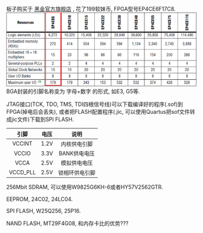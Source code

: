 板子购买于 [黑金官方旗舰店](/黑金官方旗舰店) , 花了199软妹币, FPGA型号EP4CE6F17C8.![](/assets/ep4ce6.png)BGA封装的引脚名称变为 字母+数字 的形式, 如E3, G5等.

JTAG接口\(TCK, TDO, TMS, TDI四根信号线\)可以下载编译好的程序\(.sof\)到FPGA\(掉电后会丢失\), 或者把FLASH配置程序\(.jic, 可以使用Quartus把sof文件转成jic文件\)下载到SPI FLASH.

| 引脚 | 电压 | 说明 |
| :---: | :---: | :---: |
| VCCINT | 1.2V | 内核供电引脚 |
| VCCIO | 3.3V | BANK供电电压 |
| VCCA | 2.5V | 模拟供电电压 |
| VCCD\_PLL | 2.5V | 锁相环供电引脚 |

256Mbit SDRAM, 可以使用W9825G6KH-6或者HY57V2562GTR.

EEPROM, 24C02, 24LC04.

SPI FLASH, W25Q256, 25P16.

NAND FLASH, MT29F4G08, 和内存卡比的优势???



